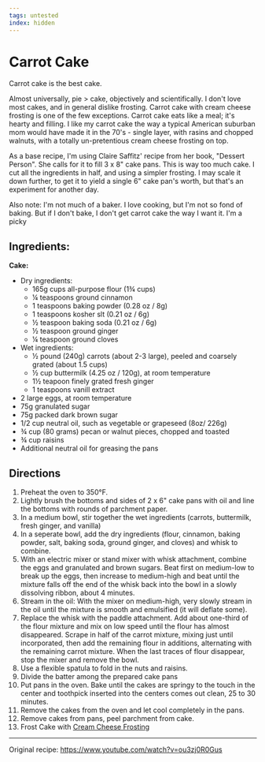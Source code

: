 ```yaml
---
tags: untested
index: hidden
---
```


# Carrot Cake
Carrot cake is the best cake. 

Almost universally, pie > cake, objectively and scientifically. I don't love most cakes, and in general dislike frosting. Carrot cake with cream cheese frosting is one of the few exceptions. Carrot cake eats like a meal; it's hearty and filling. I like my carrot cake the way a typical American suburban mom would have made it in the 70's - single layer, with rasins and chopped walnuts, with a totally un-pretentious cream cheese frosting on top. 

As a base recipe, I'm using Claire Saffitz' recipe from her book, "Dessert Person". She calls for it to fill 3 x 8" cake pans. This is way too much cake. I cut all the ingredients in half, and using a simpler frosting. I may scale it down further, to get it to yield a single 6" cake pan's worth, but that's an experiment for another day. 

Also note: I'm not much of a baker. I love cooking, but I'm not so fond of baking. But if I don't bake, I don't get carrot cake the way I want it. I'm a picky 

## Ingredients:
**Cake:**
* Dry ingredients:
    * 165g cups all-purpose flour (1¾ cups)
    * ¼ teaspoons ground cinnamon
    * 1 teaspoons baking powder (0.28 oz / 8g)
    * 1 teaspoons kosher slt (0.21 oz / 6g)
    * ½ teaspoon baking soda (0.21 oz / 6g)
    * ½ teaspoon ground ginger
    * ¼ teaspoon ground cloves
* Wet ingredients:
    * ½ pound (240g) carrots (about 2-3 large), peeled and coarsely grated (about 1.5 cups)
    * ½ cup buttermilk (4.25 oz / 120g), at room temperature
    * 1½  teapoon finely grated fresh ginger
    * 1 teaspoons vanill extract
* 2 large eggs, at room temperature
* 75g granulated sugar
* 75g packed dark brown sugar
* 1/2 cup neutral oil, such as vegetable or grapeseed (8oz/ 226g)
* ¾ cup (80 grams) pecan or walnut pieces, chopped and toasted
* ¾ cup raisins
* Additional neutral oil for greasing the pans

## Directions
1.  Preheat the oven to 350°F. 
2.  Lightly brush the bottoms and sides of 2 x 6" cake pans with oil and line the bottoms with rounds of parchment paper.
3.  In a medium bowl, stir together the wet ingredients (carrots, buttermilk, fresh ginger, and vanilla)
5.  In a seperate bowl, add the dry ingredients (flour, cinnamon, baking powder, salt, baking soda, ground ginger, and cloves) and whisk to combine. 
6.  With an electric mixer or stand mixer with whisk attachment, combine the eggs and granulated and brown sugars. Beat first on medium-low to break up the eggs, then increase to medium-high and beat until the mixture falls off the end of the whisk back into the bowl in a slowly dissolving ribbon, about 4 minutes.
7.  Stream in the oil: With the mixer on medium-high, very slowly stream in the oil until the mixture is smooth and emulsified (it will deflate some).
8.  Replace the whisk with the paddle attachment. Add about one-third of the flour mixture and mix on low speed until the flour has almost disappeared. Scrape in half of the carrot mixture, mixing just until incorporated, then add the remaining flour in additions, alternating with the remaining carrot mixture. When the last traces of flour disappear, stop the mixer and remove the bowl. 
9.  Use a flexible spatula to fold in the nuts and raisins.
10.  Divide the batter among the prepared cake pans 
11.  Put pans in the oven. Bake until the cakes are springy to the touch in the center and toothpick inserted into the centers comes out clean, 25 to 30 minutes.
12. Remove the cakes from the oven and let cool completely in the pans. 
13. Remove cakes from pans, peel parchment from cake.
14. Frost Cake with [Cream Cheese Frosting](Cream%20Cheese%20Frosting.md)

* * *

Original recipe: <https://www.youtube.com/watch?v=ou3zj0R0Gus>
